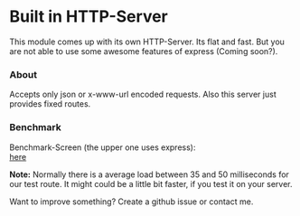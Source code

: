 # Built in HTTP-Server
This module comes up with its own HTTP-Server. Its flat and fast.
But you are not able to use some awesome features of express (Coming soon?).

### About
Accepts only json or x-www-url encoded requests.
Also this server just provides fixed routes.

### Benchmark
Benchmark-Screen (the upper one uses express):  
[here](/sample/benchmark.png)  

__Note:__ Normally there is a average load between 35 and 50 milliseconds for our test route. 
It might could be a little bit faster, if you test it on your server.

Want to improve something? Create a github issue or contact me.
